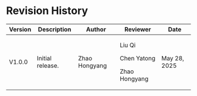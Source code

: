 # Revision History

| Version | Description      | Author        | Reviewer                       | Date |
| ------- | ---------------- | ------------- | ------------------------------ | ---- |
| V1.0.0  | Initial release. | Zhao Hongyang | <p>Liu Qi</p><p>Chen Yatong</p><p>Zhao Hongyang</p> | May 28, 2025     |